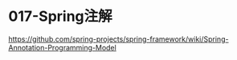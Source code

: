 # 017-Spring注解

https://github.com/spring-projects/spring-framework/wiki/Spring-Annotation-Programming-Model